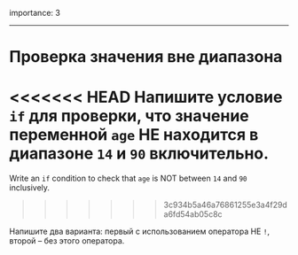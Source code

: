 importance: 3

---

# Проверка значения вне диапазона

<<<<<<< HEAD
Напишите условие `if` для проверки, что значение переменной `age` НЕ находится в диапазоне `14` и `90` включительно.
=======
Write an `if` condition to check that `age` is NOT between `14` and `90` inclusively.
>>>>>>> 3c934b5a46a76861255e3a4f29da6fd54ab05c8c

Напишите два варианта: первый с использованием оператора НЕ `!`, второй – без этого оператора.
